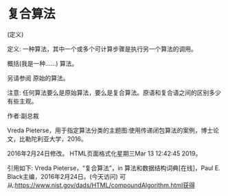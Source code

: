 # 复合算法


(定义)



定义:
一种算法，其中一个或多个可计算步骤是执行另一个算法的调用。



概括(我是一种……)
算法。



另请参阅
原始的算法。



注意:
任何算法要么是原始算法，要么是复合算法。原语和复合语之间的区别多少有些主观。


作者:副总裁


Vreda Pieterse，用于指定算法分类的主题图:使用传递闭包算法的案例，博士论文，比勒陀利亚大学，2016。








2016年2月24日修改。
HTML页面格式化星期三Mar 13 12:42:45 2019。



引用如下:
Vreda Pieterse，“复合算法”，in
算法和数据结构词典[在线]，Paul E. Black主编，2016年2月24日。(今天访问)
可从:https://www.nist.gov/dads/HTML/compoundAlgorithm.html获得
